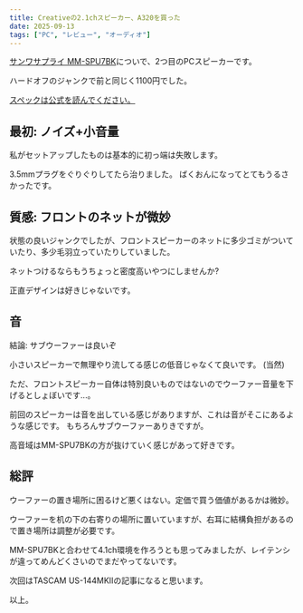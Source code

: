 ```yaml
---
title: Creativeの2.1chスピーカー、A320を買った
date: 2025-09-13
tags: ["PC", "レビュー", "オーディオ"]
---
```


[サンワサプライ MM-SPU7BK](./sanwa-mm-spu7bk-review/)についで、2つ目のPCスピーカーです。

ハードオフのジャンクで前と同じく1100円でした。

[スペックは公式を読んでください。](https://jp.creative.com/corporate/pressroom?id=13192)

## 最初: ノイズ+小音量

私がセットアップしたものは基本的に初っ端は失敗します。

3.5mmプラグをぐりぐりしてたら治りました。
ばくおんになってとてもうるさかったです。

## 質感: フロントのネットが微妙

状態の良いジャンクでしたが、フロントスピーカーのネットに多少ゴミがついていたり、多少毛羽立っていたりしていました。

ネットつけるならもうちょっと密度高いやつにしませんか?

正直デザインは好きじゃないです。

## 音

結論: サブウーファーは良いぞ

小さいスピーカーで無理やり流してる感じの低音じゃなくて良いです。 (当然)

ただ、フロントスピーカー自体は特別良いものではないのでウーファー音量を下げるとしょぼいです...。

前回のスピーカーは音を出している感じがありますが、これは音がそこにあるような感じです。
もちろんサブウーファーありきですが。

高音域はMM-SPU7BKの方が抜けていく感じがあって好きです。

## 総評

ウーファーの置き場所に困るけど悪くはない。定価で買う価値があるかは微妙。

ウーファーを机の下の右寄りの場所に置いていますが、右耳に結構負担があるので置き場所は調整が必要です。

MM-SPU7BKと合わせて4.1ch環境を作ろうとも思ってみましたが、レイテンシが違ってめんどくさいのでまだやってないです。

次回はTASCAM US-144MKIIの記事になると思います。

以上。
